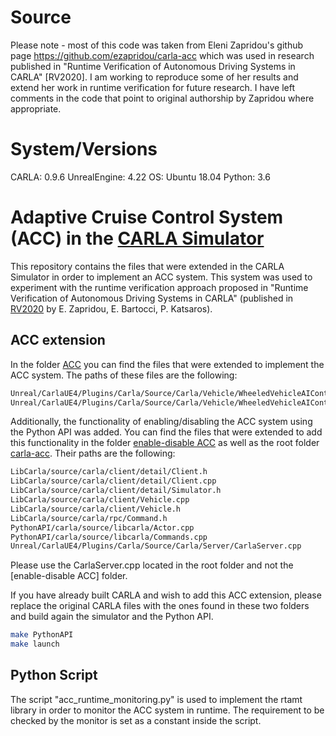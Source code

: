 # Source
Please note - most of this code was taken from Eleni Zapridou's github page https://github.com/ezapridou/carla-acc which was used in research published in "Runtime Verification of Autonomous Driving Systems in CARLA" [RV2020].  I am working to reproduce some of her results and extend her work in runtime verification for future research.  I have left comments in the code that point to original authorship by Zapridou where appropriate.

# System/Versions
CARLA: 0.9.6
UnrealEngine: 4.22
OS: Ubuntu 18.04
Python: 3.6

# Adaptive Cruise Control System (ACC) in the [CARLA Simulator](https://carla.readthedocs.io/en/latest/)
This repository contains the files that were extended in the CARLA Simulator in order to implement an ACC system. This system was used to experiment with the runtime verification approach proposed in "Runtime Verification of Autonomous Driving Systems in CARLA" (published in [RV2020](https://rv20.ait.ac.at/) by E. Zapridou, E. Bartocci, P. Katsaros).

## ACC extension
In the folder [ACC](https://github.com/lttnml1/carla-acc/tree/main/ACC) you can find the files that were extended to implement the ACC system. The paths of these files are the following:
```bash
Unreal/CarlaUE4/Plugins/Carla/Source/Carla/Vehicle/WheeledVehicleAIController.h
Unreal/CarlaUE4/Plugins/Carla/Source/Carla/Vehicle/WheeledVehicleAIController.cpp
```

Additionally, the functionality of enabling/disabling the ACC system using the Python API was added. You can find the files that were extended to add this functionality in the folder [enable-disable ACC](https://github.com/lttnml1/carla-acc/tree/main/enable-disable%20ACC) as well as the root folder [carla-acc](https://github.com/lttnml1/carla-acc). Their paths are the following:
```bash
LibCarla/source/carla/client/detail/Client.h
LibCarla/source/carla/client/detail/Client.cpp
LibCarla/source/carla/client/detail/Simulator.h
LibCarla/source/carla/client/Vehicle.cpp
LibCarla/source/carla/client/Vehicle.h
LibCarla/source/carla/rpc/Command.h
PythonAPI/carla/source/libcarla/Actor.cpp
PythonAPI/carla/source/libcarla/Commands.cpp
Unreal/CarlaUE4/Plugins/Carla/Source/Carla/Server/CarlaServer.cpp
```
Please use the CarlaServer.cpp located in the root folder and not the [enable-disable ACC] folder.

If you have already built CARLA and wish to add this ACC extension, please replace the original CARLA files with the ones found in these two folders and build again the simulator and the Python API. 
```bash
make PythonAPI
make launch
```

## Python Script
The script "acc_runtime_monitoring.py" is used to implement the rtamt library in order to monitor the ACC system in runtime. The requirement to be checked by the monitor is set as a constant inside the script.
